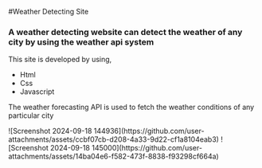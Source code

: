 #Weather Detecting Site
<h3>A weather detecting website can detect the weather of any city by using the weather api system</h3>
<p>This site is developed by using,</p>
<ul>
  <li>Html</li>
  <li>Css</li>
  <li>Javascript</li>
</ul>
<p> The weather forecasting API is used to fetch the weather conditions of any particular city</p>
![Screenshot 2024-09-18 144936](https://github.com/user-attachments/assets/ccbf07cb-d208-4a33-9d22-cf1a8104eab3)
![Screenshot 2024-09-18 145000](https://github.com/user-attachments/assets/14ba04e6-f582-473f-8838-f93298cf664a)

